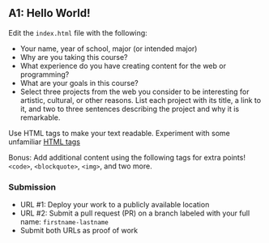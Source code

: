 ## A1: Hello World!

Edit the `index.html` file with the following:
- Your name, year of school, major (or intended major)
- Why are you taking this course? 
- What experience do you have creating content for the web or programming?
- What are your goals in this course?
- Select three projects from the web you consider to be interesting for artistic, cultural, or other reasons. List each project with its title, a link to it, and two to three sentences describing the project and why it is remarkable.

Use HTML tags to make your text readable. Experiment with some unfamiliar [HTML tags](https://www.w3schools.com/tags/ref_byfunc.asp)

Bonus: Add additional content using the following tags for extra points! `<code>`, `<blockquote>`, `<img>`, and two more.

### Submission
- URL #1: Deploy your work to a publicly available location
- URL #2: Submit a pull request (PR) on a branch labeled with your full name: `firstname-lastname`
- Submit both URLs as proof of work
